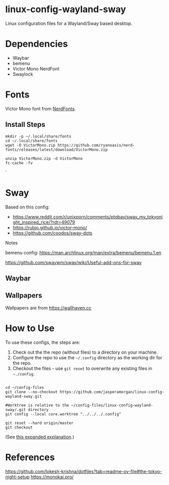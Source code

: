 # linux-config-wayland-sway

Linux configuration files for a Wayland/Sway based desktop.

# Dependencies

* Waybar
* bemenu
* Victor Mono NerdFont 
* Swaylock

# Fonts

Victor Mono font from [NerdFonts](https://www.programmingfonts.org/#victor-mono).

## Install Steps
```
mkdir -p ~/.local/share/fonts
cd ~/.local/share/fonts
wget -O VictorMono.zip https://github.com/ryanoasis/nerd-fonts/releases/latest/download/VictorMono.zip

unzip VictorMono.zip -d VictorMono
fc-cache -fv
```
  
`
# Sway

Based on this config:

* https://www.reddit.com/r/unixporn/comments/ptqbay/sway_my_tokyonight_inspired_rice/?rdt=49079
* https://rubjo.github.io/victor-mono/
* https://github.com/coodos/sway-dots

Notes

bemenu config: https://man.archlinux.org/man/extra/bemenu/bemenu.1.en

https://github.com/swaywm/sway/wiki/Useful-add-ons-for-sway

## Waybar

## Wallpapers

Wallpapers are from https://wallhaven.cc

# How to Use

To use these configs, the steps are:

1. Check out the the repo (without files) to a directory on your machine.
2. Configure the repo to use the `~/.config` directory as the working dir for the repo.
3. Checkout the files - use `git reset` to overwrite any existing files in `~./config`.

```

cd ~/config-files
git clone --no-checkout https://github.com/jasperamorgan/linux-config-wayland-sway.git

#Worktree is relative to the ~/config-files/linux-config-wayland-sway/.git directory
git config --local core.worktree "../../../.config"

git reset --hard origin/master
git checkout
```

(See [this expanded explanation](https://www.digitalocean.com/community/tutorials/how-to-use-git-to-manage-your-user-configuration-files-on-a-linux-vps).)


# References

https://github.com/lokesh-krishna/dotfiles?tab=readme-ov-file#the-tokyo-night-setup
https://monokai.pro/
